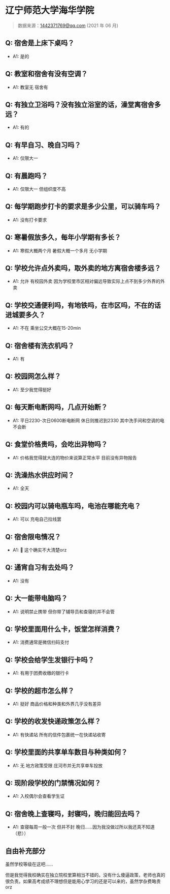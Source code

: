 # 辽宁师范大学海华学院

> 数据来源：1442371769@qq.com (2021 年 06 月)

## Q: 宿舍是上床下桌吗？

- A1: 是的

## Q: 教室和宿舍有没有空调？

- A1: 教室无 宿舍有

## Q: 有独立卫浴吗？没有独立浴室的话，澡堂离宿舍多远？

- A1: 有的

## Q: 有早自习、晚自习吗？

- A1: 仅限大一

## Q: 有晨跑吗？

- A1: 仅限大一 但组织度不高

## Q: 每学期跑步打卡的要求是多少公里，可以骑车吗？

- A1: 没有打卡要求

## Q: 寒暑假放多久，每年小学期有多长？

- A1: 寒假大概两个月 暑假大概一个多月 无小学期

## Q: 学校允许点外卖吗，取外卖的地方离宿舍楼多远？

- A1: 允许 有校园外卖 因为学校里市区相对偏远导致实际上点不到多少外界的外卖

## Q: 学校交通便利吗，有地铁吗，在市区吗，不在的话进城要多久？

- A1: 不在 乘坐公交大概在15-20min

## Q: 宿舍楼有洗衣机吗？

- A1: 有

## Q: 校园网怎么样？

- A1: 至少我觉得挺好

## Q: 每天断电断网吗，几点开始断？

- A1: 平日2230-次日0600断电断网 休日则推迟到2330 其中洗手间和空调的电不会断

## Q: 食堂价格贵吗，会吃出异物吗？

- A1: 价格我觉得就大连的物价来说算正常水平 目前没有异物报告

## Q: 洗澡热水供应时间？

- A1: 全天

## Q: 校园内可以骑电瓶车吗，电池在哪能充电？

- A1: 可以 充电自己拉线罢

## Q: 宿舍限电情况？

- A1: 🤔 这个确实不大清楚orz

## Q: 通宵自习有去处吗？

- A1: 没有

## Q: 大一能带电脑吗？

- A1: 说明禁止携带 但你带了辅导员和查寝的并不会管

## Q: 学校里面用什么卡，饭堂怎样消费？

- A1: 消费通常是微信扫码支付

## Q: 学校会给学生发银行卡吗？

- A1: 有用于团费收缴的银行卡

## Q: 学校的超市怎么样？

- A1: 挺好 商品价格和种类和外界几乎没有差异

## Q: 学校的收发快递政策怎么样？

- A1: 有快递站 所有的信件包裹统一在快递站收寄

## Q: 学校里面的共享单车数目与种类如何？

- A1: 无 地方政策受限 庄河市并无共享单车投放

## Q: 现阶段学校的门禁情况如何？

- A1: 入校偶尔会查看学生证

## Q: 宿舍晚上查寝吗，封寝吗，晚归能回去吗？

- A1: 查寝每周一般一次 但并不封 晚归……因为我没做过所以我还真不知道（悲））

## 自由补充部分

虽然学校等级在这吧……

但是我觉得我校确实在独立院校里算相当不错的。没有什么傻逼政策，老师也真的很负责。如果高考成绩不理想但是能用心学习的还是可以来的，虽然学杂费略贵orz